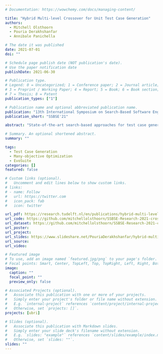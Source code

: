 ```yaml
---
# Documentation: https://wowchemy.com/docs/managing-content/

title: "Hybrid Multi-level Crossover for Unit Test Case Generation"
authors:
  - Mitchell Olsthoorn
  - Pouria Derakhshanfar
  - Annibale Panichella

# The date it was published
date: 2021-07-01
doi: ""

# Schedule page publish date (NOT publication's date).
# Use the paper notification date
publishDate: 2021-06-30

# Publication type.
# Legend: 0 = Uncategorized; 1 = Conference paper; 2 = Journal article;
# 3 = Preprint / Working Paper; 4 = Report; 5 = Book; 6 = Book section;
# 7 = Thesis; 8 = Patent
publication_types: ["1"]

# Publication name and optional abbreviated publication name.
publication: "13th International Symposium on Search-Based Software Engineering"
publication_short: "SSBSE'21"

abstract: "State-of-the-art search-based approaches for test case generation work at test case level, where tests are represented as sequences of statements. These approaches make use of genetic operators (i.e., mutation and crossover) that create test variants by adding, altering, and removing statements from existing tests. While this encoding schema has been shown to be very effective for many-objective test case generation, the standard crossover operator (single-point) only alters the structure of the test cases but not the input data. In this paper, we argue that changing both the test case structure and the input data is necessary to increase the genetic variation and improve the search process. Hence, we propose a hybrid multi-level crossover (HMX) operator that combines the traditional test-level crossover with data-level recombination. The former evolves and alters the test case structures, while the latter evolves the input data using numeric and string-based recombinational operators. We evaluate our new crossover operator by performing an empirical study on more than 100 classes selected from open-source Java libraries for numerical operations and string manipulation. We compare HMX with the single-point crossover that is used in EvoSuite w.r.t structural coverage and fault detection capability. Our results show that HMX achieves a statistically significant increase in 30% of the classes up to 19% in structural coverage compared to the single-point crossover. Moreover, the fault detection capability improved up to 12% measured using strong mutation score."

# Summary. An optional shortened abstract.
summary: ""

tags:
  - Test Case Generation
  - Many-objective Optimization
  - EvoSuite
categories: []
featured: false

# Custom links (optional).
#   Uncomment and edit lines below to show custom links.
# links:
# - name: Follow
#   url: https://twitter.com
#   icon_pack: fab
#   icon: twitter

url_pdf: https://research.tudelft.nl/en/publications/hybrid-multi-level-crossover-for-unit-test-case-generation
url_code: https://github.com/mitchellolsthoorn/SSBSE-Research-2021-crossover-replication
url_dataset: https://github.com/mitchellolsthoorn/SSBSE-Research-2021-crossover-replication
url_poster:
url_project:
url_slides: https://www.slideshare.net/PouriaDerakhshanfar/hybrid-multilevel-crossover-for-unit-test-case-generation-ssbse-2021-250420326
url_source:
url_video:

# Featured image
# To use, add an image named `featured.jpg/png` to your page's folder.
# Focal points: Smart, Center, TopLeft, Top, TopRight, Left, Right, BottomLeft, Bottom, BottomRight.
image:
  caption: ""
  focal_point: ""
  preview_only: false

# Associated Projects (optional).
#   Associate this publication with one or more of your projects.
#   Simply enter your project's folder or file name without extension.
#   E.g. `internal-project` references `content/project/internal-project/index.md`.
#   Otherwise, set `projects: []`.
projects: [ubri]

# Slides (optional).
#   Associate this publication with Markdown slides.
#   Simply enter your slide deck's filename without extension.
#   E.g. `slides: "example"` references `content/slides/example/index.md`.
#   Otherwise, set `slides: ""`.
slides: ""
---
```

